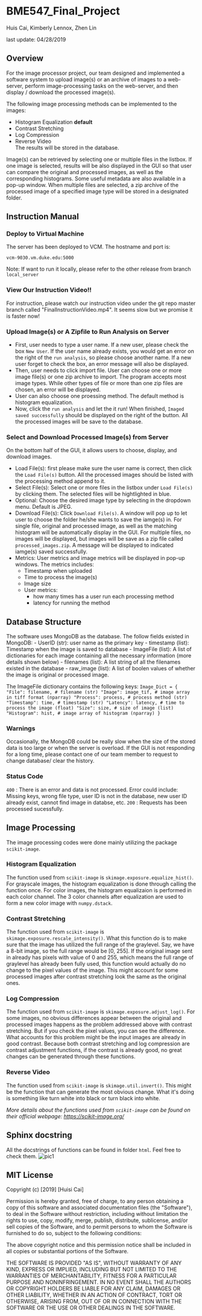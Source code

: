 # BME547_Final_Project

Huis Cai, Kimberly Lennox, Zhen Lin

last update: 04/28/2019

## Overview
For the image processor project, our team designed and implemented a software system to upload image(s) or an archive of images to a web-server, perform image-processing tasks on the web-server, and then display / download the processed image(s). 

The following image processing methods can be implemented to the images: 
  + Histogram Equalization __default__
  + Contrast Stretching
  + Log Compression
  + Reverse Video  
The results will be stored in the database.

Image(s) can be retrieved by selecting one or multiple files in the listbox. If one image is selected, results will be also displayed in the GUI so that user can compare the original and processed images, as well as the corresponding histograms. Some useful metadata are also available in a pop-up window. When multiple files are selected, a zip archive of the processed image of a specified image type will be stored in a designated folder.

## Instruction Manual
### Deploy to Virtual Machine
The server has been deployed to VCM. The hostname and port is:
```
vcm-9030.vm.duke.edu:5000
```
Note: If want to run it locally, please refer to the other release from branch `local_server`

### View Our Instruction Video!!

For instruction, please watch our instruction video under the git repo master branch called "FinalInstructionVideo.mp4".
It seems slow but we promise it is faster now!

### Upload Image(s) or A Zipfile to Run Analysis on Server
- First, user needs to type a user name. If a new user, please check the box `New User`. If the user name already exists, you would get an error on the right of the `run analysis`, so please choose another name. If a new user forget to check the box, an error message will also be displayed.
- Then, user needs to click import file. User can choose one or more image file(s) or one zip archive to import. The program accepts most image types. While other types of file or more than one zip files are chosen, an error will be displayed.
- User can also choose one proessing method. The default method is histogram equalization.
- Now, click the `run analysis` and let the it run! When finished, `Imaged saved successfully` should be displayed on the right of the button. All the processed images will be save to the database.

### Select and Download Processed Image(s) from Server
On the bottom half of the GUI, it allows users to choose, display, and download images.
- Load File(s): first please make sure the user name is correct, then click the `Load File(s)` button. All the processed images should be listed with the processing method append to it.
- Select File(s): Select one or more files in the listbox under `Load File(s)` by clicking them. The selected files will be hightlighted in blue. 
- Optional: Choose the desired image type by selecting in the dropdown menu. Default is JPEG.
- Download File(s): Click `Download File(s)`. A window will pop up to let user to choose the folder he/she wants to save the iamge(s) in. For single file, original and processed image, as well as the matching histogram will be automatically display in the GUI. For multiple files, no images will be displayed, but images will be save as a zip file called `processed_images.zip`.
A message will be displayed to indicated iamge(s) saved successfully.
- Metrics: User metrics and image metrics will be displayed in pop-up windows. The metrics includes:
    - Timestamp when uploaded
    - Time to process the image(s)
    - Image size   
    - User metrics: 
        - how many times has a user run each processing method
        - latency for running the method
## Database Structure
The software uses MongoDB as the database. The follow fields existed in MongoDB:
    - UserID (str): user name as the primary key
    - timestamp (list): Timestamp when the image is saved to database
    - ImageFile (list): A list of dictionaries for each image containing all the necessary information (more details shown below)
    - filenames (list): A list string of all the filenames existed in the database
    - raw_image (list): A list of boolen values of whether the image is original or processed image.
    
 The ImageFile dictionary contains the following keys:
     ```
     Image_Dict = {
                    "File": filename, # filename (str)
                    "Image": image_tif, # image array in tiff format (nparray)
                    "Process": process, # process method (str)
                    "Timestamp": time, # timestamp (str)
                    "Latency": latency, # time to process the image (float)
                    "Size": size, # size of image (list)
                    "Histogram": hist, # image array of histogram (nparray)
                 }
     ```
### Warnings
Occasionally, the MongoDB could be really slow when the size of the stored data is too large or when the server is overload. If the GUI is not responding for a long time, please contact one of our team member to request to change database/ clear the history.

### Status Code
  `400` : There is an error and data is not processed. Error could include: Missing keys, wrong file type, user ID is not in the database, new user ID already exist, cannot find image in databse, etc.
  `200` : Requests has been processed sucessfully.

## Image Processing 
The image processing codes were done mainly utilizing the package `scikit-image`.
### Histogram Equalization
The function used from `scikit-image` is `skimage.exposure.equalize_hist()`. For grayscale images, the histogram equalization is done through calling the function once. For color images, the histogram equalizaion is performed in each color channel. The 3 color channels after equalization are used to form a new color image with `numpy.dstack`.
### Contrast Stretching
The function used from `scikit-image` is `skimage.exposure.rescale_intensity()`. What this function do is to make sure that the image has utilized the full range of the graylevel. Say, we have a 8-bit image, so the full range would be [0, 255]. If the original image sent in already has pixels with value of 0 and 255, which means the full range of graylevel has already been fully used, this function would actually do no change to the pixel values of the image. This might account for some processed images after contrast stretching look the same as the original ones.
### Log Compression
The function used from `scikit-image` is `skimage.exposure.adjust_log()`. For some images, no obvious differences appear between the original and processed images happens as the problem addressed above with contrast stretching. But if you check the pixel values, you can see the difference. What accounts for this problem might be the input images are already in good contrast. Because both contrast stretching and log compression are contrast adjustment functions, if the contrast is already good, no great changes can be generated through these functions.
### Reverse Video
The function used from `scikit-image` is `skimage.util.invert()`. This might be the function that can generate the most obvious change. What it's doing is something like turn white into black or turn black into white.

*More details about the functions used from `scikit-image` can be found on their official webpage: https://scikit-image.org/*

## Sphinx docstring
All the docstrings of functions can be found in folder `html`. Feel free to check them.
![pic1](https://github.com/SylviaCHS/BME547_Final_Project/blob/zl187/update_readme/images/pic1.PNG)

## MIT License

Copyright (c) [2019] [Huisi Cai]

Permission is hereby granted, free of charge, to any person obtaining a copy
of this software and associated documentation files (the "Software"), to deal
in the Software without restriction, including without limitation the rights
to use, copy, modify, merge, publish, distribute, sublicense, and/or sell
copies of the Software, and to permit persons to whom the Software is
furnished to do so, subject to the following conditions:

The above copyright notice and this permission notice shall be included in all
copies or substantial portions of the Software.

THE SOFTWARE IS PROVIDED "AS IS", WITHOUT WARRANTY OF ANY KIND, EXPRESS OR
IMPLIED, INCLUDING BUT NOT LIMITED TO THE WARRANTIES OF MERCHANTABILITY,
FITNESS FOR A PARTICULAR PURPOSE AND NONINFRINGEMENT. IN NO EVENT SHALL THE
AUTHORS OR COPYRIGHT HOLDERS BE LIABLE FOR ANY CLAIM, DAMAGES OR OTHER
LIABILITY, WHETHER IN AN ACTION OF CONTRACT, TORT OR OTHERWISE, ARISING FROM,
OUT OF OR IN CONNECTION WITH THE SOFTWARE OR THE USE OR OTHER DEALINGS IN THE
SOFTWARE.
